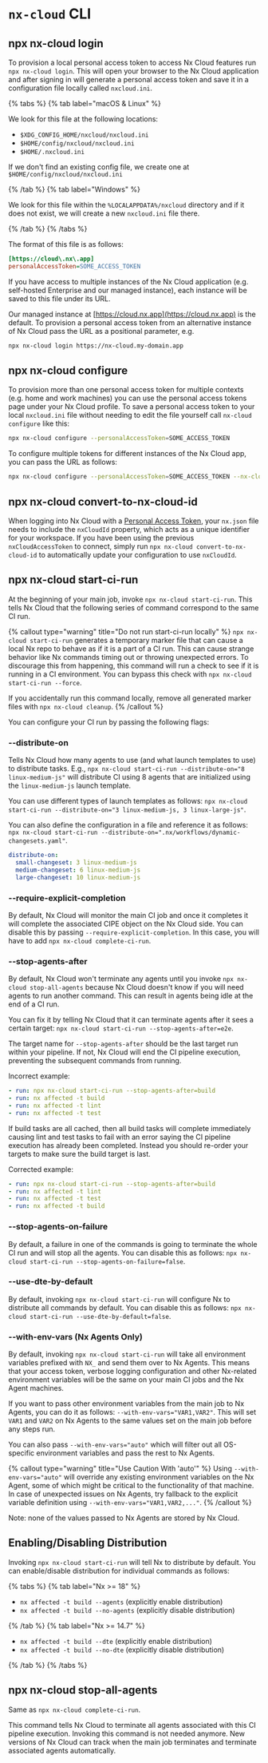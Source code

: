 # `nx-cloud` CLI

## npx nx-cloud login

To provision a local personal access token to access Nx Cloud features run `npx nx-cloud login`. This will open your browser to the Nx Cloud application and after signing in will generate a personal access token and save it in a configuration file locally called `nxcloud.ini`.

{% tabs %}
{% tab label="macOS & Linux" %}

We look for this file at the following locations:

- `$XDG_CONFIG_HOME/nxcloud/nxcloud.ini`
- `$HOME/config/nxcloud/nxcloud.ini`
- `$HOME/.nxcloud.ini`

If we don't find an existing config file, we create one at `$HOME/config/nxcloud/nxcloud.ini`

{% /tab %}
{% tab label="Windows" %}

We look for this file within the `%LOCALAPPDATA%/nxcloud` directory and if it does not exist, we will create a new `nxcloud.ini` file there.

{% /tab %}
{% /tabs %}

The format of this file is as follows:

```ini
[https://cloud\.nx\.app]
personalAccessToken=SOME_ACCESS_TOKEN
```

If you have access to multiple instances of the Nx Cloud application (e.g. self-hosted Enterprise and our managed instance), each instance will be saved to this file under its URL.

Our managed instance at [https://cloud.nx.app](https://cloud.nx.app) is the default. To provision a personal access token from an alternative instance of Nx Cloud pass the URL as a positional parameter, e.g.

```bash
npx nx-cloud login https://nx-cloud.my-domain.app
```

## npx nx-cloud configure

To provision more than one personal access token for multiple contexts (e.g. home and work machines) you can use the personal access tokens page under your Nx Cloud profile. To save a personal access token to your local `nxcloud.ini` file without needing to edit the file yourself call `nx-cloud configure` like this:

```bash
npx nx-cloud configure --personalAccessToken=SOME_ACCESS_TOKEN
```

To configure multiple tokens for different instances of the Nx Cloud app, you can pass the URL as follows:

```bash
npx nx-cloud configure --personalAccessToken=SOME_ACCESS_TOKEN --nx-cloud-url=https://nx-cloud.my-domain.app
```

## npx nx-cloud convert-to-nx-cloud-id

When logging into Nx Cloud with a [Personal Access Token](/ci/recipes/security/personal-access-tokens), your `nx.json` file needs to include the `nxCloudId` property, which acts as a unique identifier for your workspace. If you have been using the previous `nxCloudAccessToken` to connect, simply run `npx nx-cloud convert-to-nx-cloud-id` to automatically update your configuration to use `nxCloudId`.

## npx nx-cloud start-ci-run

At the beginning of your main job, invoke `npx nx-cloud start-ci-run`. This tells Nx Cloud that the following series of
command correspond to the same CI run.

{% callout type="warning" title="Do not run start-ci-run locally" %}
`npx nx-cloud start-ci-run` generates a temporary marker file that can cause a local Nx repo to behave as if it is a part of a CI run. This can cause strange behavior like Nx commands timing out or throwing unexpected errors.
To discourage this from happening, this command will run a check to see if it is running in a CI environment. You can bypass this check with `npx nx-cloud start-ci-run --force`.

If you accidentally run this command locally, remove all generated marker files with `npx nx-cloud cleanup`.
{% /callout %}

You can configure your CI run by passing the following flags:

### --distribute-on

Tells Nx Cloud how many agents to use (and what launch templates to use) to distribute tasks. E.g.,
`npx nx-cloud start-ci-run --distribute-on="8 linux-medium-js"` will distribute CI using 8 agents that are initialized
using the `linux-medium-js` launch template.

You can use different types of launch templates as follows:
`npx nx-cloud start-ci-run --distribute-on="3 linux-medium-js, 3 linux-large-js"`.

You can also define the configuration in a file and reference it as follows:
`npx nx-cloud start-ci-run --distribute-on=".nx/workflows/dynamic-changesets.yaml"`.

```yaml {% fileName=".nx/workflows/dynamic-changesets.yaml" %}
distribute-on:
  small-changeset: 3 linux-medium-js
  medium-changeset: 6 linux-medium-js
  large-changeset: 10 linux-medium-js
```

### --require-explicit-completion

By default, Nx Cloud will monitor the main CI job and once it completes it will complete the associated CIPE object on the
Nx Cloud side. You can disable this by passing `--require-explicit-completion`. In this case, you will have to add
`npx nx-cloud complete-ci-run`.

### --stop-agents-after

By default, Nx Cloud won't terminate any agents until you invoke `npx nx-cloud stop-all-agents` because Nx Cloud
doesn't know if you will need agents to run another command. This can result in agents being idle at the end of a CI
run.

You can fix it by telling Nx Cloud that it can terminate agents after it sees a certain
target: `npx nx-cloud start-ci-run --stop-agents-after=e2e`.

The target name for `--stop-agents-after` should be the last target run within your pipeline. If not, Nx Cloud will end the CI pipeline execution, preventing the subsequent commands from running.

Incorrect example:

```yaml
- run: npx nx-cloud start-ci-run --stop-agents-after=build
- run: nx affected -t build
- run: nx affected -t lint
- run: nx affected -t test
```

If build tasks are all cached, then all build tasks will complete immediately causing lint and test tasks to fail with an error saying the CI pipeline execution has already been completed. Instead you should re-order your targets to make sure the build target is last.

Corrected example:

```yaml
- run: npx nx-cloud start-ci-run --stop-agents-after=build
- run: nx affected -t lint
- run: nx affected -t test
- run: nx affected -t build
```

### --stop-agents-on-failure

By default, a failure in one of the commands is going to terminate the whole CI run and will stop all the
agents. You can disable this as follows: `npx nx-cloud start-ci-run --stop-agents-on-failure=false`.

### --use-dte-by-default

By default, invoking `npx nx-cloud start-ci-run` will configure Nx to distribute all commands by default. You can
disable this as follows: `npx nx-cloud start-ci-run --use-dte-by-default=false`.

### --with-env-vars (Nx Agents Only)

By default, invoking `npx nx-cloud start-ci-run` will take all environment variables prefixed with `NX_` and send them over to Nx Agents.
This means that your access token, verbose logging configuration and other Nx-related environment variables will be the same on your
main CI jobs and the Nx Agent machines.

If you want to pass other environment variables from the main job to Nx Agents, you can do it as follows: `--with-env-vars="VAR1,VAR2"`.
This will set `VAR1` and `VAR2` on Nx Agents to the same values set on the main job before any steps run.

You can also pass `--with-env-vars="auto"` which will filter out all OS-specific environment variables and pass the rest to Nx Agents.

{% callout type="warning" title="Use Caution With 'auto'" %}
Using `--with-env-vars="auto"` will override any existing environment variables on the Nx Agent, some of which might be critical to the
functionality of that machine. In case of unexpected issues on Nx Agents, try fallback to the explicit variable definition using `--with-env-vars="VAR1,VAR2,..."`.
{% /callout %}

Note: none of the values passed to Nx Agents are stored by Nx Cloud.

## Enabling/Disabling Distribution

Invoking `npx nx-cloud start-ci-run` will tell Nx to distribute by default. You can enable/disable distribution for
individual commands as follows:

{% tabs %}
{% tab label="Nx >= 18" %}

- `nx affected -t build --agents` (explicitly enable distribution)
- `nx affected -t build --no-agents` (explicitly disable distribution)

{% /tab %}
{% tab label="Nx >= 14.7" %}

- `nx affected -t build --dte` (explicitly enable distribution)
- `nx affected -t build --no-dte` (explicitly disable distribution)

{% /tab %}
{% /tabs %}

## npx nx-cloud stop-all-agents

Same as `npx nx-cloud complete-ci-run`.

This command tells Nx Cloud to terminate all agents associated with this CI pipeline execution.
Invoking this command is not needed anymore. New versions of Nx Cloud can track when the main job terminates
and terminate associated agents automatically.
